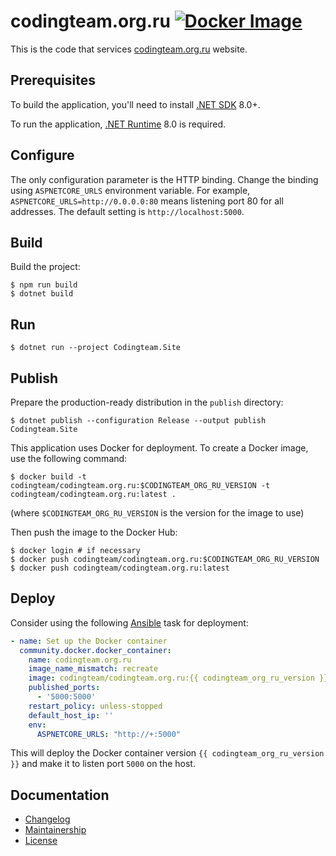 codingteam.org.ru [![Docker Image][badge.docker]][docker-hub]
=================

This is the code that services [codingteam.org.ru][] website.

Prerequisites
-------------

To build the application, you'll need to install [.NET SDK][dotnet] 8.0+.

To run the application, [.NET Runtime][dotnet] 8.0 is required.

Configure
---------

The only configuration parameter is the HTTP binding. Change the binding using
`ASPNETCORE_URLS` environment variable. For example,
`ASPNETCORE_URLS=http://0.0.0.0:80` means listening port 80 for all addresses.
The default setting is `http://localhost:5000`.

Build
-----

Build the project:

```console
$ npm run build
$ dotnet build
```

Run
---

```console
$ dotnet run --project Codingteam.Site
```

Publish
-------

Prepare the production-ready distribution in the `publish` directory:

```console
$ dotnet publish --configuration Release --output publish Codingteam.Site
```

This application uses Docker for deployment. To create a Docker image, use the
following command:

```console
$ docker build -t codingteam/codingteam.org.ru:$CODINGTEAM_ORG_RU_VERSION -t codingteam/codingteam.org.ru:latest .
```

(where `$CODINGTEAM_ORG_RU_VERSION` is the version for the image to use)

Then push the image to the Docker Hub:

```console
$ docker login # if necessary
$ docker push codingteam/codingteam.org.ru:$CODINGTEAM_ORG_RU_VERSION
$ docker push codingteam/codingteam.org.ru:latest
```

Deploy
------
Consider using the following [Ansible][ansible] task for deployment:
```yaml
- name: Set up the Docker container
  community.docker.docker_container:
    name: codingteam.org.ru
    image_name_mismatch: recreate
    image: codingteam/codingteam.org.ru:{{ codingteam_org_ru_version }}
    published_ports:
      - '5000:5000'
    restart_policy: unless-stopped
    default_host_ip: ''
    env:
      ASPNETCORE_URLS: "http://+:5000"
```

This will deploy the Docker container version `{{ codingteam_org_ru_version }}` and make it to listen port `5000` on the host.

Documentation
-------------

- [Changelog][changelog]
- [Maintainership][docs.maintainership]
- [License][license]

[ansible]: https://docs.ansible.com/
[badge.docker]: https://img.shields.io/docker/v/codingteam/codingteam.org.ru?sort=semver
[changelog]: CHANGELOG.md
[codingteam.org.ru]: https://codingteam.org.ru/
[docker-hub]: https://hub.docker.com/r/codingteam/codingteam.org.ru
[docs.maintainership]: MAINTAINERSHIP.md
[dotnet]: https://dot.net/
[license]: LICENSE.md
